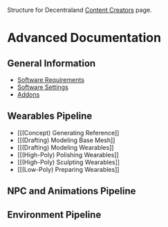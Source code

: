 Structure for Decentraland [Content Creators](https://docs.decentraland.org/creator/) page.

# Advanced Documentation
## General Information
- [Software Requirements](https://github.com/the-ankou/advanced-documentation/wiki/Software-Requirements)
- [Software Settings](https://github.com/the-ankou/advanced-documentation/wiki/Software-Settings)
- [Addons](https://github.com/the-ankou/advanced-documentation/wiki/Addons)

## Wearables Pipeline
- [[(Concept) Generating Reference]]
- [[(Drafting) Modeling Base Mesh]]
- [[(Drafting) Modeling Wearables]]
- [[(High-Poly) Polishing Wearables]]
- [[(High-Poly) Sculpting Wearables]]
- [[(Low-Poly) Preparing Wearables]]
## NPC and Animations Pipeline
## Environment Pipeline